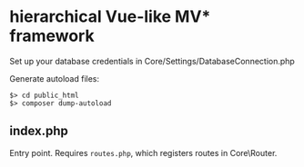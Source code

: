 # hierarchical Vue-like MV\* framework

Set up your database credentials in Core/Settings/DatabaseConnection.php

Generate autoload files:
```
$> cd public_html 
$> composer dump-autoload
```

## index.php

Entry point. Requires `routes.php`, which registers routes in Core\Router.
